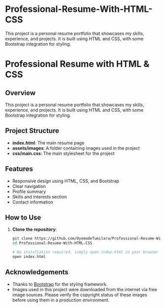 # Professional-Resume-With-HTML-CSS
This project is a personal resume portfolio that showcases my skills, experience, and projects. It is built using HTML and CSS, with some Bootstrap integration for styling.
# Professional Resume with HTML & CSS

## Overview
This project is a personal resume portfolio that showcases my skills, experience, and projects. It is built using HTML and CSS, with some Bootstrap integration for styling.

## Project Structure

- **index.html**: The main resume page
- **assets/images**: A folder containing images used in the project
- **css/main.css**: The main stylesheet for the project

## Features

- Responsive design using HTML, CSS, and Bootstrap
- Clear navigation
- Profile summary
- Skills and interests section
- Contact information

## How to Use

1. **Clone the repository**:
   ```bash
   git clone https://github.com/OyemadeTumilara/Professional-Resume-With-HTML-CSS.git
   cd Professional-Resume-With-HTML-CSS

   # No installation required, simply open index.html in your browser
   open index.html

## Acknowledgements
- Thanks to [Bootstrap](https://getbootstrap.com/) for the styling framework.
- Images used in this project were downloaded from the internet via free image sources. Please verify the copyright status of these images before using them in a production environment.
